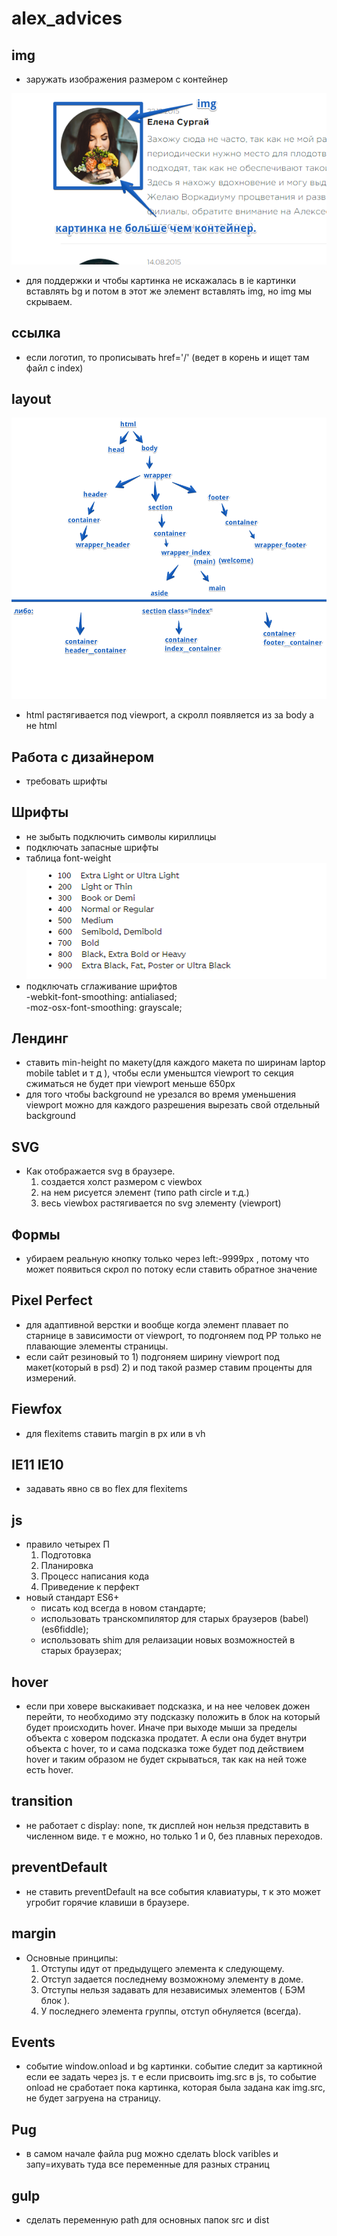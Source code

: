 # alex_advices

## img

* заружать изображения размером с контейнер   

![фото](img/img1.png "фото")    

* для поддержки и чтобы картинка не искажалась в  ie картинки вставлять bg и потом в этот же элемент вставлять img, но img мы скрываем.



## ссылка   

* если логотип, то прописывать href='/' (ведет в корень и ищет там файл с index) 

## layout  

![фото](img/img2.png "фото")    
* html растягивается под viewport, а скролл появляется из за body а не html

## Работа с дизайнером  

* требовать шрифты

## Шрифты

* не зыбыть подключить символы кириллицы
* подключать запасные шрифты
* таблица font-weight   
![фото](img/img3.png "фото")
* подключать сглаживание шрифтов    
  -webkit-font-smoothing: antialiased;   
  -moz-osx-font-smoothing: grayscale;   

## Лендинг
* ставить min-height по макету(для каждого макета по ширинам laptop mobile tablet и т д ), чтобы если уменьштся viewport то секция сжиматься не будет при viewport меньше 650px    
* для того чтобы background не урезался во время уменьшения viewport можно для каждого разрешения вырезать свой отдельный background    


## SVG   
* Как отображается svg в браузере.
  1. создается холст размером с viewbox 
  2. на нем рисуется элемент (типо path circle и т.д.)
  3. весь viewbox растягивается по svg элементу (viewport)   
 
 ## Формы
* убираем реальную кнопку только через left:-9999px , потому что может появиться скрол по потоку если ставить обратное значение

## Pixel Perfect   
* для адаптивной верстки и вообще когда элемент плавает по старнице в зависимости от viewport, то подгоняем под PP только не плавающие элементы страницы.    
* если сайт резиновый то 1) подгоняем ширину viewport под макет(который в psd) 2) и под такой размер ставим проценты для измерений.

## Fiewfox    
* для flexitems ставить margin в px или в vh    

## IE11 IE10
* задавать явно св во flex для flexitems

## js
* правило четырех П 
  1. Подготовка
  2. Планировка
  3. Процесс написания кода
  4. Приведение к перфект  
* новый стандарт ES6+
  - писать код всегда в новом стандарте;  
  - использовать транскомпилятор для старых браузеров (babel)(es6fiddle);
  - использовать shim для релаизации новых возможностей в старых браузерах;

## hover
* если при ховере выскакивает подсказка, и на нее человек дожен перейти, то необходимо эту подсказку положить в блок на который будет происходить hover. Иначе при выходе мыши за пределы объекта с ховером подсказка продатет. А если она будет внутри объекта с hover, то и сама подсказка тоже будет под действием hover и таким образом не будет скрываться, так как на ней тоже есть hover.
## transition
* не работает с display: none, тк дисплей нон нельзя представить в численном виде. т е можно, но только 1 и 0, без плавных переходов.
## preventDefault
* не ставить preventDefault на все события клавиатуры, т к это может угробит горячие клавиши в браузере.
## margin
* Основные принципы:  
  1. Отступы идут от предыдущего элемента к следующему.
  2. Отступ задается последнему возможному элементу в доме.
  3. Отступы нельзя задавать для независимых элементов ( БЭМ блок ).
  4. У последнего элемента группы, отступ обнуляется (всегда).
## Events 
* событие window.onload и bg картинки. событие следит за картикной если ее задать через js. т е если присвоить img.src в js, то событие onload не сработает пока картинка, которая была задана как img.src, не будет загруена на страницу. 
## Pug
* в самом начале файла pug можно сделать block varibles и запу=ихувать туда все переменные для разных страниц
## gulp
* сделать переменную path для основных папок src и dist
